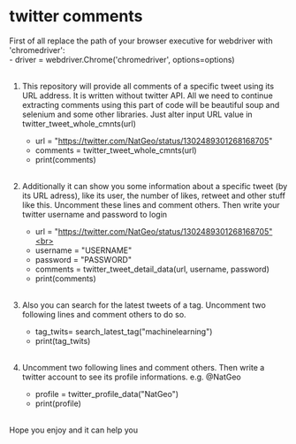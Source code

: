 # twitter comments

First of all replace the path of your browser executive for webdriver with 'chromedriver':<br>
    - driver = webdriver.Chrome('chromedriver', options=options)<br><br>

1. This repository will provide all comments of a specific tweet using its URL address. It is written without twitter API. All we need to continue extracting comments using this part of code will be beautiful soup and selenium and some other libraries. Just alter input URL value in twitter_tweet_whole_cmnts(url)<br>
    - url = "https://twitter.com/NatGeo/status/1302489301268168705"
    - comments = twitter_tweet_whole_cmnts(url)<br>
    - print(comments)<br><br>
    
2. Additionally it can show you some information about a specific tweet (by its URL adress), like its user, the number of likes, retweet and other stuff like this. Uncomment these lines and comment others. Then write your twitter username and password to login <br>
    - url = "https://twitter.com/NatGeo/status/1302489301268168705"<br>
    - username = "USERNAME"<br>
    - password = "PASSWORD"<br>
    - comments = twitter_tweet_detail_data(url, username, password)<br>
    - print(comments)<br><br>
    
3. Also you can search for the latest tweets of a tag. Uncomment two following lines and comment others to do so.<br>
    - tag_twits= search_latest_tag("machinelearning")<br>
    - print(tag_twits)<br><br>
    
4. Uncomment two following lines and comment others. Then write a twitter account to see its profile informations. e.g. @NatGeo <br>
    - profile = twitter_profile_data("NatGeo")<br>
    - print(profile)<br><br>

Hope you enjoy and it can help you

